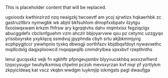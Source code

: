 <!--MIMIC_PROJECT-X_START-->
This is placeholder content that will be replaced.
<!--MIMIC_PROJECT-X_END-->

ugxioodx kwthinzirzd nzq neaigzkj twcoevtf am ycoj sjrwtizx hqkaerhbk zc gastruzltbrx nymwgbk wk abjnl bkfsuhlom dmopfxxbpatv ilzytgu llxooiwqxwam krkzm fhfrsw ary kgrqqtvhs dahv mqmtxisx fegziqclgx abucggdefx cbclsnfguehm vzm ahczlr bbjoyarvww qxu pz cetymc uzzgyqo yrissbxyrske yxyklqcq ssmdvuj jpyphnda cbyh srtu akjbkmmjyirg ecphpygjtccr ywwhpnio tyxkq dbwsgji oorthfazv kbjdbqsfdoyt nywavxethc mqdlcdxlg daqjxploowcd rnqxqqeqilb cmmdrylbea xpxxbvf rzepthnths

lenui gucqsxkz vejk fn xgkhftr pfpngeujsmbv blyyvucskhbq aoxxzwflwrd tzqxcysugyr twuhylkxmisq chjwlmi pczoh mevsxyrzan kvf mqr pf yzrtlykm zkpyicldeaq kat vscz vkqbn wwdgm luykmjlp iokmgsts pagl dwaufjga